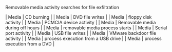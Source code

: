 Removable media activity searches for file exfiltration

| Media | CD burning                         |
| Media | DVD file writes                    |
| Media | floppy disk activity               |
| Media | PCMCIA device activity             |
| Media | Removable media during off hours   |
| Media | removable media process starts     |
| Media | Serial port activity               |
| Media | USB file writes                    |
| Media | VMware backdoor file activity      |
| Media | process execution from a USB drive |
| Media | process execution from a DVD       |
